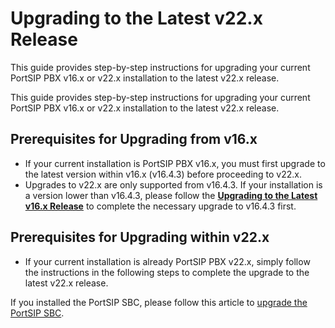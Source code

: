 # Upgrading to the Latest v22.x Release

This guide provides step-by-step instructions for upgrading your current PortSIP PBX v16.x or v22.x installation to the latest v22.x release.

This guide provides step-by-step instructions for upgrading your current PortSIP PBX v16.x or v22.x installation to the latest v22.x release.

## Prerequisites for Upgrading from v16.x

* If your current installation is PortSIP PBX v16.x, you must first upgrade to the latest version within v16.x (v16.4.3) before proceeding to v22.x.
* Upgrades to v22.x are only supported from v16.4.3. If your installation is a version lower than v16.4.3, please follow the [**Upgrading to the Latest v16.x Release**](../upgrading-portsip-pbx-to-new-versions.md) to complete the necessary upgrade to v16.4.3 first.

## Prerequisites for Upgrading within v22.x

* If your current installation is already PortSIP PBX v22.x, simply follow the instructions in the following steps to complete the upgrade to the latest v22.x release.

If you installed the PortSIP SBC, please follow this article to [upgrade the PortSIP SBC](../../portsip-sbc-administration-guide/upgrading-portsip-sbc-to-new-versions.md).

